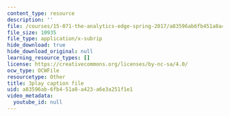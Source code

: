 ```yaml
---
content_type: resource
description: ''
file: /courses/15-071-the-analytics-edge-spring-2017/a83596ab6fb451a8a423a6e3a251f1e1_ozQJncmJYk.vtt
file_size: 10935
file_type: application/x-subrip
hide_download: true
hide_download_original: null
learning_resource_types: []
license: https://creativecommons.org/licenses/by-nc-sa/4.0/
ocw_type: OCWFile
resourcetype: Other
title: 3play caption file
uid: a83596ab-6fb4-51a8-a423-a6e3a251f1e1
video_metadata:
  youtube_id: null
---
```

